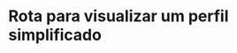 #  Rota para visualizar um perfil simplificado

<api-endpoint openapi-path="../../specifications/shapeUpSwagger2.json" method="GET" endpoint="/v1/Profile/viewProfile/{profileId}/simplified"/>